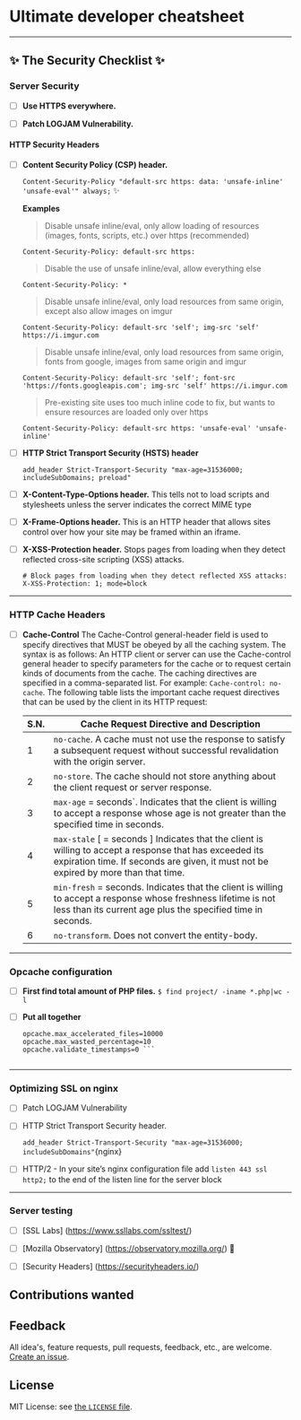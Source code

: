 # Ultimate developer cheatsheet

----

## :sparkles: The Security Checklist :sparkles:

### Server Security
- [ ] **Use HTTPS everywhere.**
- [ ] **Patch LOGJAM Vulnerability.**


#### HTTP Security Headers
- [ ] **Content Security Policy (CSP) header.**

    ```Content-Security-Policy "default-src https: data: 'unsafe-inline' 'unsafe-eval'" always;``` :sparkles:

    **Examples**

    > Disable unsafe inline/eval, only allow loading of resources (images, fonts, scripts, etc.) over https (recommended)

    ```Content-Security-Policy: default-src https:```

    > Disable the use of unsafe inline/eval, allow everything else

    ```Content-Security-Policy: *```

    > Disable unsafe inline/eval, only load resources from same origin, except also allow images on imgur

    ```Content-Security-Policy: default-src 'self'; img-src 'self' https://i.imgur.com```

    > Disable unsafe inline/eval, only load resources from same origin, fonts from google, images from same origin and imgur

    ```Content-Security-Policy: default-src 'self'; font-src 'https://fonts.googleapis.com'; img-src 'self' https://i.imgur.com```

    > Pre-existing site uses too much inline code to fix, but wants to ensure resources are loaded only over https

    ```Content-Security-Policy: default-src https: 'unsafe-eval' 'unsafe-inline'```

- [ ] **HTTP Strict Transport Security (HSTS) header**

    ```add_header Strict-Transport-Security "max-age=31536000; includeSubDomains; preload"```

- [ ] **X-Content-Type-Options header.** This tells not to load scripts and stylesheets unless the server indicates the correct MIME type
- [ ] **X-Frame-Options header.** This is an HTTP header that allows sites control over how your site may be framed within an iframe.
- [ ] **X-XSS-Protection header.** Stops pages from loading when they detect reflected cross-site scripting (XSS) attacks.

    ``` # Block pages from loading when they detect reflected XSS attacks: X-XSS-Protection: 1; mode=block ```




----
### HTTP Cache Headers
- [ ] **Cache-Control**
    The Cache-Control general-header field is used to specify directives that MUST be obeyed by all the caching system. The syntax is as follows:
    An HTTP client or server can use the Cache-control general header to specify parameters for the cache or to request certain kinds of documents from the cache. The caching directives are specified in a comma-separated list. For example: ``Cache-control: no-cache``. The following table lists the important cache request directives that can be used by the client in its HTTP request:

    | S.N.          | Cache Request Directive and Description    |
    | ------------- |-------------|
    | 1             | `no-cache`. A cache must not use the response to satisfy a subsequent request without successful revalidation with the origin server. |
    | 2             | `no-store`. The cache should not store anything about the client request or server response.      |
    | 3             | `max-age` = seconds`. Indicates that the client is willing to accept a response whose age is not greater than the specified time in seconds.     |
    | 4             | `max-stale` [ = seconds ] Indicates that the client is willing to accept a response that has exceeded its expiration time. If seconds are given, it must not be expired by more than that time.     |
    | 5             | `min-fresh` = seconds. Indicates that the client is willing to accept a response whose freshness lifetime is not less than its current age plus the specified time in seconds.     |
    | 6             | `no-transform`. Does not convert the entity-body.    |


----
### Opcache configuration

- [ ] **First find total amount of PHP files.** ``` $ find project/ -iname *.php|wc -l ```
- [ ] **Put all together**

    ```opcache.memory_consumption=128 [comment]: <> (# MB, adjust to your needs)
    opcache.max_accelerated_files=10000
    opcache.max_wasted_percentage=10
    opcache.validate_timestamps=0 ```


----

### Optimizing SSL on nginx
- [ ] Patch LOGJAM Vulnerability
- [ ] HTTP Strict Transport Security header.

    ```add_header Strict-Transport-Security "max-age=31536000; includeSubDomains"```{nginx}

- [ ] HTTP/2 - In your site’s nginx configuration file add ```listen 443 ssl http2;``` to the end of the listen line for the server block







----

### Server testing
- [ ] [SSL Labs] (https://www.ssllabs.com/ssltest/)
- [ ] [Mozilla Observatory] (https://observatory.mozilla.org/) :100:
- [ ] [Security Headers] (https://securityheaders.io/)





## Contributions wanted


## Feedback

All idea's, feature requests, pull requests, feedback, etc., are welcome. [Create an issue](https://github.com/johanneslamers/Deployment-guide-for-developers/issues).

## License

MIT License: see [the `LICENSE` file](https://github.com/johanneslamers/Deployment-guide-for-developers/blob/master/LICENSE).
